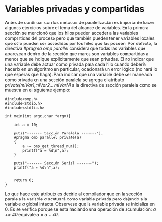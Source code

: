 # Variables privadas y compartidas

Antes de continuar con los metodos de paralelización es importante hacer algunos ejercicios sobre el tema del alcance de variables. En la primera sección se mencionó que los hilos pueden acceder a las variables compartidas del proceso pero que también pueden tener variables locales que sólo pueden ser accedidas por los hilos que las poseen. Por defecto, la directiva *#pragma omp parallel* considera que todas las variables que aparezcan dentro de la sección que marca son variables compartidas a menos que se indique explicitamente que sean privadas. El no indicar que una variable debe actuar como privada para cada hilo cuando debería hacerlo en un algoritmo en particular, ocacionará un error lógico (no hará lo que esperas que haga). Para indicar que una variable debe ser manejada como privada en una sección paralela se agrega el atributo *private(miVar1,miVar2,...miVarN)*  a la directiva de sección paralela como se muestra en el siguiente ejemplo:

```
#include<omp.h>
#include<stdio.h>
#include<stdlib.h>

int main(int argc,char *argv){
   
    int a = 10;
    
    puts("------- Sección Paralela -------");
    #pragma omp parallel private(a)
    {
        a += omp_get_thread_num();
        printf("a = %d\n",a);
    }

    puts("------- Sección Serial -------");
    printf("a = %d\n",a);
    

    return 0;
}
```
Lo que hace este atributo es decirle al compilador que en la sección paralela la variable *a* acutuará como variable privada pero dejando a la variable *a* global intacta. Observese que la variable privada se inicializa en 0. Es se verifica porque se esta haciando una operación de acumulación: *a += 40* equivale *a = a + 40*.  
